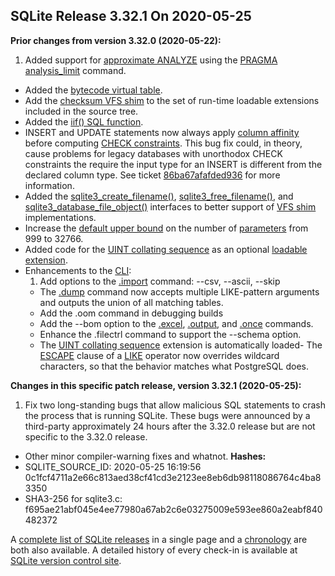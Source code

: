 ## SQLite Release 3\.32\.1 On 2020\-05\-25

**Prior changes from version 3\.32\.0 (2020\-05\-22\):**


1. Added support for [approximate ANALYZE](../lang_analyze.html#approx) using the
 [PRAGMA analysis\_limit](../pragma.html#pragma_analysis_limit) command.
- Added the [bytecode virtual table](../bytecodevtab.html).
- Add the [checksum VFS shim](../cksumvfs.html) to the set of run\-time loadable
 extensions included in the source tree.
- Added the [iif() SQL function](../lang_corefunc.html#iif).
- INSERT and UPDATE statements now always apply [column affinity](../datatype3.html#affinity)
 before computing [CHECK constraints](../lang_createtable.html#ckconst). This bug fix could, in
 theory, cause problems for legacy databases with unorthodox
 CHECK constraints the require the input type for an INSERT
 is different from the declared column type. See ticket
 [86ba67afafded936](https://sqlite.org/src/info/86ba67afafded936)
 for more information.
- Added the [sqlite3\_create\_filename()](../c3ref/create_filename.html), [sqlite3\_free\_filename()](../c3ref/create_filename.html),
 and [sqlite3\_database\_file\_object()](../c3ref/database_file_object.html)
 interfaces to better support of [VFS shim](../vfs.html#shim) implementations.
- Increase the [default upper bound](../limits.html#max_variable_number)
 on the number of [parameters](../lang_expr.html#varparam) from 999 to 32766\.
- Added code for the [UINT collating sequence](../uintcseq.html) as an optional
 [loadable extension](../loadext.html).
- Enhancements to the [CLI](../cli.html):
	1. Add options to the [.import](../cli.html#csv) command: \-\-csv, \-\-ascii, \-\-skip
	 - The [.dump](../cli.html#dump) command now accepts multiple LIKE\-pattern arguments
	 and outputs the union of all matching tables.
	 - Add the .oom command in debugging builds
	 - Add the \-\-bom option to the [.excel](../cli.html#dotexcel), [.output](../cli.html#dotoutput), and [.once](../cli.html#dotoutput)
	 commands.
	 - Enhance the .filectrl command to support the \-\-schema option.
	 - The [UINT collating sequence](../uintcseq.html) extension is automatically loaded- The [ESCAPE](../lang_expr.html#like) clause of a [LIKE](../lang_expr.html#like) operator now overrides wildcard
 characters, so that the behavior matches what PostgreSQL does.


**Changes in this specific patch release, version 3\.32\.1 (2020\-05\-25\):**


1. Fix two long\-standing bugs that allow malicious SQL statements
 to crash the process that is running SQLite. These bugs were announced
 by a third\-party approximately 24 hours after the 3\.32\.0 release but are
 not specific to the 3\.32\.0 release.
- Other minor compiler\-warning fixes and whatnot.
**Hashes:**
- SQLITE\_SOURCE\_ID: 2020\-05\-25 16:19:56 0c1fcf4711a2e66c813aed38cf41cd3e2123ee8eb6db98118086764c4ba83350
- SHA3\-256 for sqlite3\.c: f695ae21abf045e4ee77980a67ab2c6e03275009e593ee860a2eabf840482372



A [complete list of SQLite releases](../changes.html)
 in a single page and a [chronology](../chronology.html) are both also available.
 A detailed history of every
 check\-in is available at
 [SQLite version control site](https://www.sqlite.org/src/timeline).




